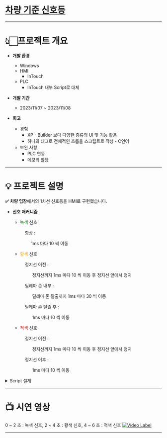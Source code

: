 # [차량 기준 신호등](https://www.notion.so/b3db164b90284db696b659e0fabe2de4?pvs=4)

---

# **👆🏻프로젝트 개요**

- **개발 환경**
    - Windows
    - HMI
        - InTouch
    - PLC
        - InTouch 내부 Script로 대체

- **개발 기간**
    - 2023/11/07 ~ 2023/11/08

- **회고**
    - 경험
        - XP - Builder 보다 다양한 종류의 UI 및 기능 활용
        - 하나의 태그로 전체적인 흐름을 스크립트로 작성 - C언어
    - 보완 사항
        - PLC 연동
        - 메모리 할당

---

# 💡 **프로젝트 설명**

**✅ 차량 입장**에서의 1차선 신호등을 HMI로 구현했습니다.

- **신호 매커니즘**
    
     - <span style="color:green">녹색</span> 신호
    
    &nbsp;&nbsp;&nbsp;&nbsp;&nbsp;&nbsp;&nbsp;&nbsp;&nbsp;&nbsp;항상 :
    
    &nbsp;&nbsp;&nbsp;&nbsp;&nbsp;&nbsp;&nbsp;&nbsp;&nbsp;&nbsp;&nbsp;&nbsp;&nbsp;&nbsp;&nbsp;1ms 마다 10 씩 이동
    
    - <span style="color:orange">황색</span> 신호
    
    &nbsp;&nbsp;&nbsp;&nbsp;&nbsp;&nbsp;&nbsp;&nbsp;&nbsp;&nbsp;정지선 이전 :
    
    &nbsp;&nbsp;&nbsp;&nbsp;&nbsp;&nbsp;&nbsp;&nbsp;&nbsp;&nbsp;&nbsp;&nbsp;&nbsp;&nbsp;&nbsp;&nbsp;정지선까지 1ms 마다 10 씩 이동 후 정지선 앞에서 정지
    
    &nbsp;&nbsp;&nbsp;&nbsp;&nbsp;&nbsp;&nbsp;&nbsp;&nbsp;&nbsp;딜레마 존 내부 :
    
    &nbsp;&nbsp;&nbsp;&nbsp;&nbsp;&nbsp;&nbsp;&nbsp;&nbsp;&nbsp;&nbsp;&nbsp;&nbsp;&nbsp;&nbsp;&nbsp;딜레마 존 탈출까지 1ms 마다 30 씩 이동
    
    &nbsp;&nbsp;&nbsp;&nbsp;&nbsp;&nbsp;&nbsp;&nbsp;&nbsp;&nbsp;딜레마 존 탈출 후 :
    
    &nbsp;&nbsp;&nbsp;&nbsp;&nbsp;&nbsp;&nbsp;&nbsp;&nbsp;&nbsp;&nbsp;&nbsp;&nbsp;&nbsp;&nbsp;&nbsp;1ms 마다 10 씩 이동
    
    - <span style="color:red">적색</span> 신호
    
    &nbsp;&nbsp;&nbsp;&nbsp;&nbsp;&nbsp;&nbsp;&nbsp;&nbsp;&nbsp;정지선 이전 :
    
    &nbsp;&nbsp;&nbsp;&nbsp;&nbsp;&nbsp;&nbsp;&nbsp;&nbsp;&nbsp;&nbsp;&nbsp;&nbsp;&nbsp;&nbsp;&nbsp;정지선까지 1ms 마다 10 씩 이동 후 정지선 앞에서 정지
    
    &nbsp;&nbsp;&nbsp;&nbsp;&nbsp;&nbsp;&nbsp;&nbsp;&nbsp;&nbsp;정지선 이후 :
    
    &nbsp;&nbsp;&nbsp;&nbsp;&nbsp;&nbsp;&nbsp;&nbsp;&nbsp;&nbsp;&nbsp;&nbsp;&nbsp;&nbsp;&nbsp;&nbsp;1ms 마다 10 씩 이동
    

<details>
<summary>Script 설계</summary>
<div markdown="1">

- 6초 이전 : 1ms 마다 + 1, 6초 이후 : 0으로 초기화
    - 차량 양 쪽 끝에 닿으면 원래 자리로 초기화
    
        ![1](https://github.com/jongsoo0603/codingOn/assets/98942866/6420184c-2f70-4c93-851e-33de9a15d196)
    
- 녹색 신호 시점
    
    ![2](https://github.com/jongsoo0603/codingOn/assets/98942866/c53c8fa6-f494-4a4f-aea1-ff9cc6037311)
    
- 황색 신호 시점
    
    ![3](https://github.com/jongsoo0603/codingOn/assets/98942866/a375290c-bf73-46eb-9c6a-3954a0ebdebf)
    
- 적색 신호 시점
    
    ![4](https://github.com/jongsoo0603/codingOn/assets/98942866/a1a7c1e1-45ed-4996-8c36-d36cfa94fdc4)

</div>
</details>

---

# 📺 시연 영상

0 ~ 2 초 : 녹색 신호, 2 ~ 4 초 : 황색 신호, 4 ~ 6 초 : 적색 신호
[![Video Label](http://img.youtube.com/vi/70mZePW2xls/0.jpg)](https://youtu.be/70mZePW2xls?si=rlK0qZX9jbhCrTQL)

---